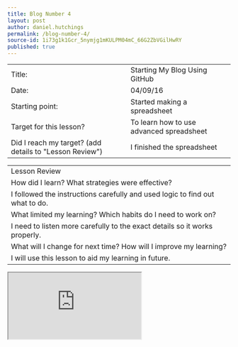 ```yaml
---
title: Blog Number 4
layout: post
author: daniel.hutchings
permalink: /blog-number-4/
source-id: 1i73g1k1Gcr_5nymjg1mKULPM04mC_66G2ZbVGilHwRY
published: true
---
```

<table>
  <tr>
    <td>Title:</td>
    <td>Starting My Blog Using GitHub</td>
  </tr>
  <tr>
    <td>Date:</td>
    <td>04/09/16</td>
  </tr>
  <tr>
    <td>Starting point:</td>
    <td>Started making a spreadsheet</td>
  </tr>
  <tr>
    <td>Target for this lesson?</td>
    <td>To learn how to use advanced spreadsheet  </td>
  </tr>
  <tr>
    <td>Did I reach my target? 
(add details to "Lesson Review")</td>
    <td>I finished the spreadsheet</td>
  </tr>
</table>


<table>
  <tr>
    <td>Lesson Review</td>
  </tr>
  <tr>
    <td>How did I learn? What strategies were effective? </td>
  </tr>
  <tr>
    <td>I followed the instructions carefully and used logic to find out what to do.</td>
  </tr>
  <tr>
    <td>What limited my learning? Which habits do I need to work on? </td>
  </tr>
  <tr>
    <td>I need to listen more carefully to the exact details so it works properly.</td>
  </tr>
  <tr>
    <td>What will I change for next time? How will I improve my learning?</td>
  </tr>
  <tr>
    <td>I will use this lesson to aid my learning in future.</td>
  </tr>
</table>

<iframe src="https://docs.google.com/spreadsheets/d/1kU_gkUb2f5a29fStFlYfqXUxslsWDmQccY5ORhCVAUI/pubhtml?widget=true&amp;headers=false"></iframe>
